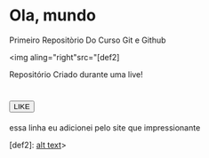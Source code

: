 # Ola, mundo 
 Primeiro Repositòrio Do Curso Git e Github 

<img aling="right"src="[def2]

 Repositório Criado durante uma live!

<h1><button>LIKE</button></h1> 

essa linha eu adicionei pelo site que impressionante

[def]: <imagens/Captura de tela 2025-03-18 144623.png" width="200">
[def2]: [alt text][def]>